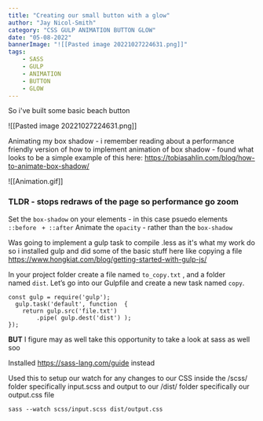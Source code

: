 ```yaml
---
title: "Creating our small button with a glow"
author: "Jay Nicol-Smith"
category: "CSS GULP ANIMATION BUTTON GLOW"
date: "05-08-2022"
bannerImage: "![[Pasted image 20221027224631.png]]"
tags:
    - SASS
    - GULP
    - ANIMATION
    - BUTTON
    - GLOW
---
```

So i've built some basic beach button 

![[Pasted image 20221027224631.png]]

Animating my box shadow - i remember reading about a performance friendly version of how to implement animation of box shadow - found what looks to be a simple example of this here:
https://tobiasahlin.com/blog/how-to-animate-box-shadow/

![[Animation.gif]]

### TLDR - stops redraws of the page so performance go zoom
Set the `box-shadow` on your elements - in this case psuedo elements `::before` ` + ::after`
Animate the `opacity` - rather than the `box-shadow`

Was going to implement a gulp task to compile .less as it's what my work do so i installed gulp and did some of the basic stuff here like copying a file 
https://www.hongkiat.com/blog/getting-started-with-gulp-js/

In your project folder create a file named `to_copy.txt` , and a folder named `dist`. Let’s go into our Gulpfile and create a new task named `copy`.

``` JS GULPCOMMAND
const gulp = require('gulp');
  gulp.task('default', function  {
    return gulp.src('file.txt')
        .pipe( gulp.dest('dist') );
});
```

__BUT__ I figure may as well take this opportunity to take a look at sass as well soo

Installed https://sass-lang.com/guide instead

Used this to setup our watch for any changes to our CSS inside the /scss/ folder specifically input.scss and output to our /dist/ folder specifically our output.css file

```
sass --watch scss/input.scss dist/output.css
```




